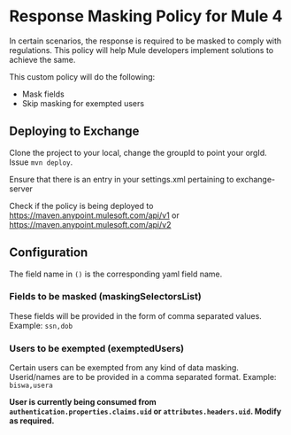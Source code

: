 # Response Masking Policy for Mule 4

In certain scenarios, the response is required to be masked to comply with regulations. 
This policy will help Mule developers implement solutions to achieve the same.

This custom policy will do the following:
- Mask fields
- Skip masking for exempted users


## Deploying to Exchange
Clone the project to your local, change the groupId to point your orgId. Issue `mvn deploy`.

Ensure that there is an entry in your settings.xml pertaining to exchange-server

Check if the policy is being deployed to https://maven.anypoint.mulesoft.com/api/v1 or https://maven.anypoint.mulesoft.com/api/v2

## Configuration

The field name in `()` is the corresponding yaml field name.

### Fields to be masked (maskingSelectorsList)

These fields will be provided in the form of comma separated values.
Example: `ssn,dob`

### Users to be exempted (exemptedUsers)

Certain users can be exempted from any kind of data masking. Userid/names are to be provided in a comma separated format.
Example: `biswa,usera`

**User is currently being consumed from `authentication.properties.claims.uid` or `attributes.headers.uid`. Modify as required.**